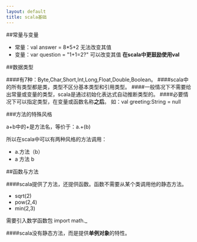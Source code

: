 ```yaml
---
layout: default
title: scala基础
---
```


##常量与变量

* 常量：val answer = 8*5+2 无法改变其值
* 变量：var question = "1+1=2?" 可以改变其值
**在scala中更鼓励使用val**

##数据类型

####有7种：Byte,Char,Short,Int,Long,Float,Double,Boolean。
####scala中的所有类型都是类，类型不区分基本类型和引用类型。
####一般情况下不需要给出常量或变量的类型，scala是通过初始化表达式自动推断类型的。
####必要情况下可以指定类型，在变量或函数名称**之后**。
	如：val greeting:String = null

###方法的特殊风格


a+b中的+是方法名，等价于：a.+(b)

所以在scala中可以有两种风格的方法调用：
* a.方法（b）
* a 方法 b

##函数与方法

####scala提供了方法，还提供函数。函数不需要从某个类调用他的静态方法。

* sqrt(2)
* pow(2,4)
* min(2,3)

需要引入数学函数包 import math._

####scala没有静态方法，而是提供**单例对象**的特性。

